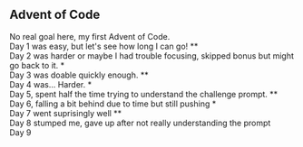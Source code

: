## Advent of Code
No real goal here, my first Advent of Code. </br>
Day 1 was easy, but let's see how long I can go! ** </br> 
Day 2 was harder or maybe I had trouble focusing, skipped bonus but might go back to it. * </br>
Day 3 was doable quickly enough. ** </br>
Day 4 was... Harder. * </br>
Day 5, spent half the time trying to understand the challenge prompt. ** </br>
Day 6, falling a bit behind due to time but still pushing * </br>
Day 7 went suprisingly well ** </br>
Day 8 stumped me, gave up after not really understanding the prompt </br>
Day 9
